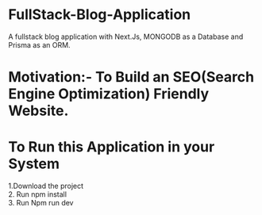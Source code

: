 # FullStack-Blog-Application
A fullstack blog application with Next.Js, MONGODB as a Database and Prisma as an ORM.

# Motivation:- To Build an SEO(Search Engine Optimization) Friendly Website.

# To Run this Application in your System
1.Download the project <br>
2. Run npm install <br>
3. Run Npm run dev <br>

